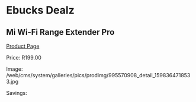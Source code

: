 
# Ebucks Dealz
## Mi Wi-Fi Range Extender Pro
[Product Page](https://www.ebucks.com/web/shop/productSelected.do?prodId=995570908&catId=844502363)

Price: R199.00

Image: /web/cms/system/galleries/pics/prodimg/995570908_detail_1598364718533.jpg

Savings: 


	